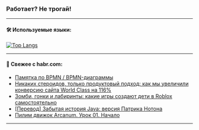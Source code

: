 ### Работает? Не трогай!

---
<!--
#### 🛠️ Technical stack:

![Java](https://img.shields.io/badge/Java-informational?logo=Oracle&style=flat&logoColor=white&color=FF4500)
![Kotlin](https://img.shields.io/badge/Kotlin-informational?logo=Kotlin&style=flat&logoColor=white&color=774D97)
![TS](https://img.shields.io/badge/TypeScript-informational?logo=typeScript&style=flat&logoColor=black&color=017acc)
![Python](https://img.shields.io/badge/Python-informational?logo=Python&style=flat&logoColor=black&color=ffdd54) <br>
![Spring](https://img.shields.io/badge/Spring-informational?logo=Spring&style=flat&logoColor=white&color=6DB33F) 
![SpringBoot](https://img.shields.io/badge/SpringBoot-informational?logo=SpringBoot&style=flat&logoColor=white&color=6DB33F)
![Nest](https://img.shields.io/badge/NestJS-informational?logo=NestJS&style=flat&logoColor=white&color=E0234E) 
![NodeJS](https://img.shields.io/badge/NodeJS-informational?logo=node.js&style=flat&logoColor=white&color=70A760)<br>
![PostgreSQL](https://img.shields.io/badge/PostgreSQL-informational?logo=PostgreSQL&style=flat&logoColor=white&color=DAA520)
![MongoDB](https://img.shields.io/badge/MongoDB-informational?logo=MongoDB&style=flat&logoColor=white&color=870000)
![Apache](https://img.shields.io/badge/Apache-informational?logo=apache&style=flat&logoColor=white&color=f74e28)

___ 
-->

#### 🛠️ Используемые языки:

[![Top Langs](https://github-readme-stats-u2qms2cxw-advtsettinggmailcoms-projects.vercel.app/api/top-langs/?username=zloylis&langs_count=10&hide_title=true&title_color=e6edf3&size_weight=0.5&count_weight=0.5&layout=compact&hide_progress=true&hide_border=true&theme=dracula)](https://github.com/zloylis)

<!---


####  :octocat:&nbsp;&nbsp; Статистика:

![GitHub stats](https://github-readme-stats-u2qms2cxw-advtsettinggmailcoms-projects.vercel.app/api?username=zloylis&show_icons=true&hide_border=true&theme=dracula&title_color=e6edf3&include_all_commits=true&count_private=true&hide_rank=false&hide_title=true&rank_icon=github)
-->
---

#### 💬 Свежее с habr.com:

<!-- BLOG-POST-LIST:START -->
- [Памятка по BPMN / BPMN-диаграммы](https://habr.com/ru/companies/sberbank/articles/836092/?utm_source=habrahabr&utm_medium=rss&utm_campaign=836092)
- [Никаких стероидов, только продуктовый подход: как мы увеличили конверсию сайта World Class на 116%](https://habr.com/ru/companies/agima/articles/836072/?utm_source=habrahabr&utm_medium=rss&utm_campaign=836072)
- [Зомби, гонки и лабиринты: какие игры создают дети в Roblox самостоятельно](https://habr.com/ru/companies/pixel_study/articles/836088/?utm_source=habrahabr&utm_medium=rss&utm_campaign=836088)
- [[Перевод] Забытая история Java: версия Патрика Нотона](https://habr.com/ru/articles/831426/?utm_source=habrahabr&utm_medium=rss&utm_campaign=831426)
- [Пилим движок Arcanum. Урок 01. Начало](https://habr.com/ru/articles/835980/?utm_source=habrahabr&utm_medium=rss&utm_campaign=835980)
<!-- BLOG-POST-LIST:END -->

---
